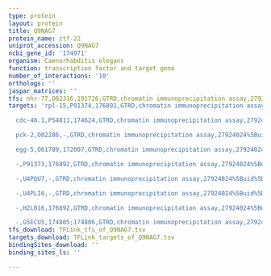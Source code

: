 ```yaml
---
type: protein
layout: protein
title: Q9NAG7
protein_name: ztf-22
uniprot_accession: Q9NAG7
ncbi_gene_id: '174971'
organism: Caenorhabditis elegans
function: transcription factor and target gene
number_of_interactions: '10'
orthologs: ''
jaspar_matrices: ''
tfs: nhr-77,O02316,191726,GTRD,chromatin immunoprecipitation assay,27924024%5Buid%5D,No
targets: 'rpl-15,P91374,176891,GTRD,chromatin immunoprecipitation assay,27924024%5Buid%5D,No

  cdc-48.1,P54811,174624,GTRD,chromatin immunoprecipitation assay,27924024%5Buid%5D,No

  pck-2,O02286,-,GTRD,chromatin immunoprecipitation assay,27924024%5Buid%5D,No

  egg-5,O61789,172007,GTRD,chromatin immunoprecipitation assay,27924024%5Buid%5D,No

  -,P91373,176892,GTRD,chromatin immunoprecipitation assay,27924024%5Buid%5D,No

  -,U4PQU7,-,GTRD,chromatin immunoprecipitation assay,27924024%5Buid%5D,No

  -,U4PLI6,-,GTRD,chromatin immunoprecipitation assay,27924024%5Buid%5D,No

  -,H2L016,176892,GTRD,chromatin immunoprecipitation assay,27924024%5Buid%5D,No

  -,G5ECU5,174805;174806,GTRD,chromatin immunoprecipitation assay,27924024%5Buid%5D,No'
tfs_download: TFLink_tfs_of_Q9NAG7.tsv
targets_download: TFLink_targets_of_Q9NAG7.tsv
bindingSites_download: ''
binding_sites_ls: ''

---
```

